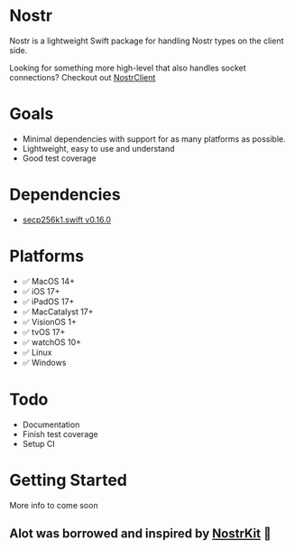 # Nostr
Nostr is a lightweight Swift package for handling Nostr types on the client side.

Looking for something more high-level that also handles socket connections? Checkout out [NostrClient](https://github.com/Galaxoid-Labs/NostrClient.swift)

# Goals
- Minimal dependencies with support for as many platforms as possible.
- Lightweight, easy to use and understand
- Good test coverage

# Dependencies
- [secp256k1.swift v0.16.0](https://github.com/GigaBitcoin/secp256k1.swift)

# Platforms
- ✅ MacOS 14+
- ✅ iOS 17+
- ✅ iPadOS 17+
- ✅ MacCatalyst 17+
- ✅ VisionOS 1+
- ✅ tvOS 17+ 
- ✅ watchOS 10+
- ✅ Linux
- ✅ Windows

# Todo
- Documentation
- Finish test coverage
- Setup CI

# Getting Started
More info to come soon

## Alot was borrowed and inspired by [NostrKit](https://github.com/cnixbtc/NostrKit) 🙏
